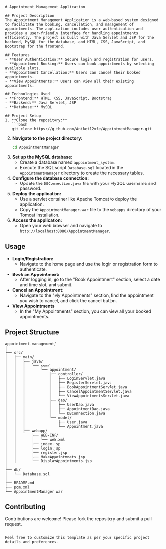 

```
# Appointment Management Application

## Project Description
The Appointment Management Application is a web-based system designed to facilitate the booking, cancellation, and management of appointments. The application includes user authentication and provides a user-friendly interface for handling appointments efficiently. The project is built with Java Servlet and JSP for the backend, MySQL for the database, and HTML, CSS, JavaScript, and Bootstrap for the frontend.

## Features
- **User Authentication:** Secure login and registration for users.
- **Appointment Booking:** Users can book appointments by selecting available slots.
- **Appointment Cancellation:** Users can cancel their booked appointments.
- **View Appointments:** Users can view all their existing appointments.

## Technologies Used
- **Frontend:** HTML, CSS, JavaScript, Bootstrap
- **Backend:** Java Servlet, JSP
- **Database:** MySQL

## Project Setup
1. **Clone the repository:**
   ```bash
   git clone https://github.com/Aniket12xfe/AppointmentManager.git
   ```
2. **Navigate to the project directory:**
   ```bash
   cd AppointmentManager
   ```
3. **Set up the MySQL database:**
   - Create a database named `appointment_system`.
   - Execute the SQL script `Database.sql` located in the `AppointmentManager` directory to create the necessary tables.
4. **Configure the database connection:**
   - Update the `DBConnection.java` file with your MySQL username and password.
5. **Deploy the application:**
   - Use a servlet container like Apache Tomcat to deploy the application.
   - Copy the `AppointmentManager.war` file to the `webapps` directory of your Tomcat installation.
6. **Access the application:**
   - Open your web browser and navigate to `http://localhost:8080/AppointmentManager`.

## Usage
- **Login/Registration:**
  - Navigate to the home page and use the login or registration form to authenticate.
- **Book an Appointment:**
  - After logging in, go to the "Book Appointment" section, select a date and time slot, and submit.
- **Cancel an Appointment:**
  - Navigate to the "My Appointments" section, find the appointment you wish to cancel, and click the cancel button.
- **View Appointments:**
  - In the "My Appointments" section, you can view all your booked appointments.

## Project Structure
```
appointment-management/
│
├── src/
│   ├── main/
│   │   ├── java/
│   │   │   └── com/
│   │   │       └── appointment/
│   │   │           ├── controller/
│   │   │           │   ├── LoginServlet.java
│   │   │           │   ├── RegisterServlet.java
│   │   │           │   ├── BookAppointmentServlet.java
│   │   │           │   ├── CancelAppointmentServlet.java
│   │   │           │   └── ViewAppointmentsServlet.java
│   │   │           ├── dao/
│   │   │           │   ├── UserDao.java
│   │   │           │   ├── AppointmentDao.java
│   │   │           │   └── DBConnection.java
│   │   │           └── model/
│   │   │               ├── User.java
│   │   │               └── Appointment.java
│   │   ├── webapp/
│   │       ├── WEB-INF/
│   │       │   └── web.xml
│   │       ├── index.jsp
│   │       ├── login.jsp
│   │       ├── register.jsp
│   │       ├── MakeAppointmnets.jsp
│   │       └── DisplayAppointments.jsp
│
├── db/
│   └── Database.sql
│
├── README.md
├── pom.xml
└── AppointmentManager.war
```

## Contributing
Contributions are welcome! Please fork the repository and submit a pull request.
```

Feel free to customize this template as per your specific project details and preferences.

